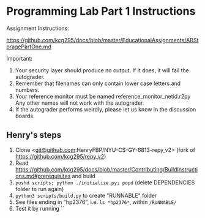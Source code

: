 # Programming Lab Part 1 Instructions

Assignment Instructions:

https://github.com/kcg295/docs/blob/master/EducationalAssignments/ABStoragePartOne.md

Important:
1. Your security layer should produce no output. If it does, it will fail the autograder.
2. Remember that filenames can only contain lower case letters and numbers.
3. Your reference monitor must be named reference_monitor_netid.r2py Any other names will not work with the autograder.
4. If the autograder performs weirdly, please let us know in the discussion boards.

## Henry's steps

1.  Clone <git@github.com:HenryFBP/NYU-CS-GY-6813-repy_v2> (fork of <https://github.com/kcg295/repy_v2>)
2.  Read <https://github.com/kcg295/docs/blob/master/Contributing/BuildInstructions.md#prerequisites> and build
3.  `pushd scripts; python ./initialize.py; popd` (delete DEPENDENCIES folder to run again)
4.  `python3 scripts/build.py` to create "RUNNABLE" folder
5.  See files ending in "hp2376", i.e. `ls *hp2376*`, within `/RUNNABLE/`
6.  Test it by running ``